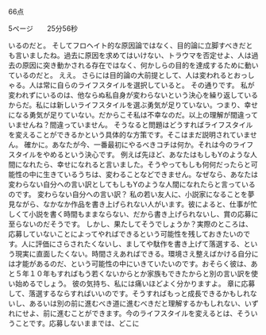 66点


5ページ　　25分56秒

いるのだと。
そしてフロヘイト的な原因論ではなく、目的論に立脚すべきだとも言いましたね。過去に原因を求めてはいけない、トラウマを否定せよ、人は過去の原因に突き動かされる存在ではなく、何かしらの目的を達成するために動いているのだと。
ええ。
さらには目的論の大前提として、人は変われるとおっしゃる。人は常に自らのライフスタイルを選択していると。
その通りです。
私が変われずにいるのは、他ならぬ私自身が変わらないという決心を繰り返しているからだ。私には新しいライフスタイルを選ぶ勇気が足りていない。つまり、幸せになる勇気が足りていない。だからこそ私は不幸なのだ。以上の理解が間違っていませんね？間違っていません。
そうなると問題はどうすればライフスタイルを変えることができるかという具体的な方策です。そこはまだ説明されていません。
確かに。あなたが今、一番最初にやるべきコチは何か。それは今のライフスタイルをやめるという決心です。
例えば先ほど、あなたはもしもYのような人間になれたら、幸せになれると言いました。そうやってもしも何何だったらと可能性の中に生きているうちは、変わることなどできません。なぜなら、あなたは変わらない自分への言い訳としてもしもYのような人間になれたらと言っているのです。
変わらない自分への言い訳？
私の若い友人に、小説家になることを夢見ながら、なかなか作品を書き上げられない人がいます。彼によると、仕事が忙しくて小説を書く時間もままならない、だから書き上げられないし、賞の応募に至らないのだそうです。
しかし、果たしてそうでしょうか？実際のところは、応募していないことによってやればできるという可能性を残しておきたいのです。人に評価にさらされたくないし、ましてや駄作を書き上げて落選する、という現実に直面したくない。時間さえあればできる。環境さえ整えばかける自分には才能があるのだ、という可能性の中にいきていたいのです。おそらく彼は、あと５年１０年もすればもう若くないからとか家族もできたからと別の言い訳を使い始めるでしょう。
彼の気持ち、私には痛いほどよく分かりますよ。
章に応募して、落選するならすればいいのです。そうすればもっと成長できるかもしれないし、あるいは別の前に進むべき道に進むべきだと理解するかもしれない、いずれにせよ、前に進むことができます。今のライフスタイルを変えるとは、そういうことです。応募しないままでは、どこに





















